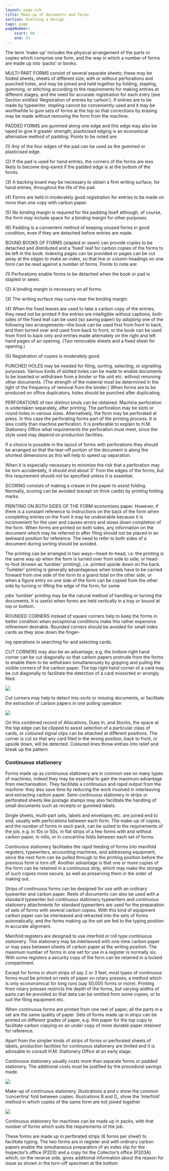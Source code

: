 ```yaml
---
layout: page.njk
title: Make-up of documents and forms
section: Evolving a Design
tags: page
pageNumber:
    start: 88
    end: 93
---
```


The term ‘make-up’ includes the physical arrangement of the parts or copies which
comprise one form, and the way in which a number of forms are made up into
‘packs’ or books.

MULTI-PART FORMS consist of several separate sheets; these may be folded sheets,
sheets of different size, with or without perforations and punched holes, and may be
joined and held together by folding, stapling, gumming, or stitching according to the
requirements for making entries at different stages, and the need for accurate registration for each entry (see Section entitled ‘Registration of entries by carbon’). If entries
are to be made by typewriter, stapling cannot be conveniently used and it may be
worthwhile to gum sets of forms at the top so that corrections by erasing may be made
without removing the form from the machine.

PADDED FORMS are gummed along one edge and this edge may also be taped to
give it greater strength; plasticised edging is an economical alternative method of
padding. Points to be noted are:

(1) Any of the four edges of the pad can be used as the gummed or plasticised edge.

(2) If the pad is used for hand entries, the corners of the forms are less likely to
become dog-eared if the padded edge is at the bottom of the forms.

(3) A backing board may be necessary to obtain a firm writing surface, for hand
entries, throughout the life of the pad.

(4) Forms are held in moderately good registration for entries to be made on more
than one copy with carbon paper.

(5) No binding margin is required for the padding itself although, of course, the
form may include space for a binding margin for other purposes.

(6) Padding is a convenient method of keeping unused forms in good condition,
even if they are detached before entries are made.

BOUND BOOKS OF FORMS (stapled or sewn) can provide copies to be detached and
distributed and a ‘fixed’ leaf for carbon copies of the forms to be left in the book.
Indexing pages can be provided or pages can be cut away at the edges to make an
index, so that line or column headings on one form can be read against a number of
forms. Points to note are:

(1) Perforations enable forms to be detached when the book or pad is stapled or sewn.

(2) A binding margin is necessary on all forms.

(3) The writing surface may curve near the binding margin.

(4) When the fixed leaves are used to take a carbon copy of the entries, they
need not be printed if the entries are intelligible without captions; both sides of the
fixed leaf can be used (so saving paper) by adopting one of the following two arrangements—the book can be used first from front to back, and then turned over and used
from back to front; or the book can be used from front to back only and entries
made alternately on the right and left hand pages of an opening. (Two removable
sheets and a fixed sheet for opening.)

(5) Registration of copies is moderately good.

PUNCHED HOLES may be needed for filing, sorting, selecting, or signalling purposes.
Various kinds of slotted holes can be made to enable documents to be inserted or withdrawn from a binder or file unit etc. without removing other documents. (The
strength of the material must be determined in the light of the frequency of removal
from the binder.) When forms are to be produced on office duplicators, holes should be
punched after duplicating.

PERFORATIONS of two distinct kinds can be obtained. Machine perforation is
undertaken separately, after printing. The perforation may be slots or round holes in
various sizes. Alternatively, the form may be perforated at press. In this case the perforating forms part of the printing process. It is less costly than machine perforation.
It is preferable to explain to H.M. Stationery Office what requirements the perforation
must meet, since the style used may depend on production facilities.

If a choice is possible in the layout of forms with perforations they should be
arranged so that the tear-off portion of the document is along the shortest dimensions
as this will help to speed up separation.

When it is especially necessary to minimise the risk that a perforation may be torn
accidentally, it should end about 3&Prime; from the edges of the forms, but this requirement
should not be specified unless it is essential.

SCORING consists of making a crease in the paper to assist folding. Normally,
scoring can be avoided (except on thick cards) by printing folding marks.

PRINTING ON BOTH SIDES OF THE FORM economises paper. However, if there is
a constant reference to instructions on the back of the form when completing entries
on the front it may be undesirable because it is inconvenient for the user and causes
errors and slows down completion of the form. When forms are printed on both sides,
any information on the document which may be referred to after filing should not be
placed in an awkward position for reference. The need to refer to both sides of a
document during sorting should be avoided.

The printing can be arranged in two ways—head-to-head, i.e. the printing is the
same way up when the form is turned over from side to side; or head-to-foot (known
as ‘tumbler’ printing), i.e. printed upside down on the back. ‘Tumbler’ printing is
generally advantageous when totals have to be carried forward from one side of the
form to a grand total on the other side, or when a figure entry on one side of the form
can be copied from the other side by turning or lifting the edge of the form; for some

jobs ‘tumbler’ printing may be the natural method of handling or turning the documents. It is useful when forms are held vertically in a tray or bound at top or bottom.

ROUNDED CORNERS instead of square corners help to keep the forms in better
condition when exceptional conditions make this rather expensive refinement desirable.
Rounded corners should be avoided for small index cards as they slow down the finger-

ing operations in searching for and selecting cards.

CUT CORNERS may also be an advantage, e.g. the bottom right hand corner can be
cut diagonally so that carbon papers protrude from the forms to enable them to be
withdrawn simultaneously by gripping and pulling the visible corners of the carbon
paper. The top right hand corner of a card may be cut diagonally to facilitate the
detection of a card missorted or wrongly filed.

![](1.jpg)

Cut corners may help to detect mis-sorts or missing documents, or facilitate the extraction
of carbon papers in one pulling operation


![](2.jpg)

On this combined record of Allocations, Dues In, and Stocks, the space at the top edge
can be clipped to assist selection of a particular class of cards, or coloured signal clips
can be attached at different positions. The corner is cut so that any card filed in the wrong
position, back to front, or upside down, will be detected. Coloured lines throw entries
into relief and break up the pattern

### Continuous stationery

Forms made up as continuous stationery are in common use on many types of
machines; indeed they may be essential to gain the maximum advantage from mechanisation. They facilitate a continuous and rapid output from the machine: they also
save time by reducing the work involved in interleaving and extracting carbon paper.
Semi-continuous stationery in strips or perforated sheets like postage stamps may also
facilitate the handling of small documents such as receipts or gummed labels.

Single sheets, multi-part sets, labels and envelopes etc. are joined end to end, usually
with perforations between each form. The make-up of copies, and the number of
forms in each pack, can be suited to the requirements of the job, e.g. in 10s or 50s, in
flat strips of a few forms with and without carbon paper, in rolls, or in concertina folds
between each set of forms.

Continuous stationery facilitates the rapid feeding of forms into manifold registers,
typewriters, accounting machines, and addressing equipment, since the next form
can be pulled through to the printing position before the previous form is torn off.
Another advantage is that one or more copies of the form can be retained in a continuous strip, which may make the storage of such copies more secure, as well as
preserving them in the order of making out.

Strips of continuous forms can be designed for use with an ordinary typewriter and
carbon paper. Reels of documents can also be used with a standard typewriter but
continuous stationery typewriters and continuous stationery attachments for standard
typewriters are used for the preparation of sets of forms with several carbon copies.
With this kind of equipment carbon paper can be interleaved and retracted into the
sets of forms automatically, and the forms making up the set are fed to the typing
position in accurate alignment.

Manifold registers are designed to use interfold or roll type continuous stationery.
This stationery may be interleaved with one-time carbon paper or may pass between
sheets of carbon paper at the writing position. The maximum number of forms in one
set for use in a register is normally six. With some registers a security copy of the form
can be retained in a locked compartment.

Except for forms in short strips of say 2 or 3 feet, most types of continuous forms
must be printed on reels of paper on rotary presses, a method which is only econonomical for long runs (say 50,000 forms or more). Printing from rotary presses
restricts the depth of the forms, but varying widths of parts can be provided so that
data can be omitted from some copies, or to suit the filing equipment etc.

When continuous forms are printed from one reel of paper, all the parts in a set are
the same quality of paper. Sets of forms made up in strips can be printed on different
grades of paper, e.g. thin paper for the top copy to facilitate carbon copying on an
under copy of more durable paper retained for reference.

Apart from the simpler kinds of strips of forms or perforated sheets of labels, production facilities for continuous stationery are limited and it is advisable to consult
H.M. Stationery Office at an early stage.

Continuous stationery usually costs more than separate forms or padded stationery.
The additional costs must be justified by the procedural savings made.

![](3.jpg)


Make-up of continuous stationery.
Illustrations a and c show the common
‘concertina’ fold between copies.
Illustrations B and D_ show the ‘interfold’
method in which copies of the same
form are not joined together

![](4.jpg)


Continuous stationery for machines can be made up in packs, with that number of forms
which suits the requirements of the job.

These forms are made up in perforated strips (6 forms per sheet) to facilitate typing. The
two forms are in register and with ordinary carbon papers enable the simultaneous
preparation of an index slip for the Inspector’s office (P203) and a copy for the Collector’s
office (P203A) which, on the reverse side, gives additional information about the reason for
issue as shown in the torn-off specimen at the bottom
